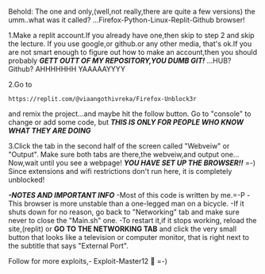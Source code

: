 Behold:
The one and only,(well,not really,there are quite a few versions)
the umm..what was it called? ...Firefox-Python-Linux-Replit-Github browser!

1.Make a replit account.If you already have one,then skip to step 2 and
skip the lecture.
If you use google,or github.or any other media,
that's ok.If you are not smart enough to figure out how to 
make an account,then you should probably
***GETT OUTT OF MY REPOSITORY,YOU DUMB GIT!***  ...HUB? Github? AHHHHHHH YAAAAAYYYY

2.Go to 
```
https://replit.com/@viaangothivreka/Firefox-Unblock3r
```
and remix the project...and maybe hit the follow button.
Go to "console" to change or add some code,
but ***THIS IS ONLY FOR PEOPLE WHO KNOW WHAT THEY ARE DOING***

3.Click the tab in the second half of the screen
called "Webveiw" or "Output".
Make sure both tabs are there,the webveiw,and output one...
Now,wait until you see a webpage!
***YOU HAVE SET UP THE BROWSER!!*** =-)
Since extensions and wifi restrictions don't run here,
it is completely unblocked!

***-NOTES AND IMPORTANT INFO***
-Most of this code is written by me.=-P
-This browser is more unstable than a  one-legged man on a bicycle.
-If it shuts down for no reason,
go back to "Networking" tab and make sure never to 
close the "Main.sh" one.
-To restart it,if it stops working,
reload the site,(replit)
or **GO TO THE NETWORKING TAB**
and click the very small button 
that looks like a television or computer monitor,
that is right next to the subtitle that says "External Port".

Follow for more exploits,- Exploit-Master12 🙂 =-) 




